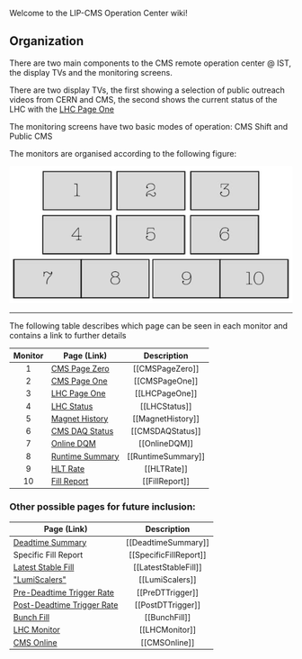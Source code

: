Welcome to the LIP-CMS Operation Center wiki!

## Organization

There are two main components to the CMS remote operation center @ IST, the display TVs and the monitoring screens.

There are two display TVs, the first showing a selection of public outreach videos from CERN and CMS, the second shows the current status of the LHC with the [LHC Page One](LHCPageOne)

The monitoring screens have two basic modes of operation: CMS Shift and Public CMS

The monitors are organised according to the following figure:

![Screen Layout](https://github.com/cbeiraod/LIPCMS-OperationCenter-Documentation/blob/master/Images/ScreenLayout.jpg)

----

The following table describes which page can be seen in each monitor and contains a link to further details

| Monitor | Page (Link) | Description |
|:-------:| ---- |:-----------:|
| 1 | [CMS Page Zero](https://cmswbm.cern.ch/cmsdb/servlet/PageZero) | [[CMSPageZero]] |
| 2 | [CMS Page One](http://cmspage1.web.cern.ch/cmspage1/) | [[CMSPageOne]] |
| 3 | [LHC Page One](https://vistar-capture.web.cern.ch/vistar-capture/lhc1.png) | [[LHCPageOne]] |
| 4 | [LHC Status](https://cmswbm.cern.ch/cmsdb/servlet/LHCStatusDisplay) | [[LHCStatus]] |
| 5 | [Magnet History](https://cmswbm.cern.ch/cmsdb/servlet/MagnetHistory) | [[MagnetHistory]] |
| 6 | [CMS DAQ Status](http://cmsdoc.cern.ch/B40tvs/cms_daq.html) | [[CMSDAQStatus]] |
| 7 | [Online DQM](https://cmsweb.cern.ch/dqm/online) | [[OnlineDQM]] |
| 8 | [Runtime Summary](https://cmswbm.cern.ch/cmsdb/servlet/FillSummary) | [[RuntimeSummary]] |
| 9 | [HLT Rate](https://cmswbm.cern.ch/cmsdb/servlet/HLTriggerRates) | [[HLTRate]] |
| 10 | [Fill Report](https://cmswbm.cern.ch/cmsdb/servlet/FillReport?N=12&BYLASTFILLS=TRUE&STABLE=TRUE) | [[FillReport]] |




### Other possible pages for future inclusion:

| Page (Link) | Description |
| ---- |:-----------:|
| [Deadtime Summary](https://cmswbm.cern.ch/cmsdb/servlet/DeadtimeSummary) | [[DeadtimeSummary]] |
| Specific Fill Report | [[SpecificFillReport]] |
| [Latest Stable Fill](https://cmswbm.cern.ch/cmsdb/servlet/FillReport?N=1&BYLASTFILLS=TRUE&STABLE=TRUE) | [[LatestStableFill]] |
| ["LumiScalers"](https://cmswbm.cern.ch/cmsdb/servlet/LumiScalers) | [[LumiScalers]] |
| [Pre-Deadtime Trigger Rate](https://cmswbm.cern.ch/cmsdb/servlet/TriggerRatesHTML5) | [[PreDTTrigger]] |
| [Post-Deadtime Trigger Rate](https://cmswbm.cern.ch/cmsdb/servlet/TriggerRatesHTML5?POST=1) | [[PostDTTrigger]] |
| [Bunch Fill](https://cmswbm.cern.ch/bunch.html) | [[BunchFill]] |
| [LHC Monitor](https://cmswbm.cern.ch/cmsdb/servlet/LhcMonitor) | [[LHCMonitor]] |
| [CMS Online](https://cmsonline.cern.ch/) | [[CMSOnline]] |
